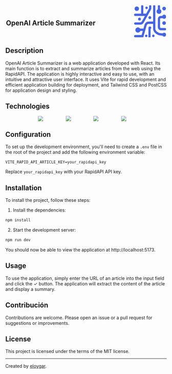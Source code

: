 
<div style="display: flex; align-items: center; justify-content: space-between; margin: 0 auto; max-width: 500px;">
    <h2>OpenAI Article Summarizer</h2>
    <img src="./src/assets/logo.svg" alt="Logo" width="100" height="100">
</div>


## Description

OpenAI Article Summarizer is a web application developed with React. Its main function is to extract and summarize articles from the web using the RapidAPI. The application is highly interactive and easy to use, with an intuitive and attractive user interface. It uses Vite for rapid development and efficient application building for deployment, and Tailwind CSS and PostCSS for application design and styling.

## Technologies

<div style="display: flex; justify-content: space-between; margin: 0 auto; max-width: 300px;">
    <img src="https://cdn.jsdelivr.net/gh/devicons/devicon/icons/javascript/javascript-original.svg" width="40">
    <img src="https://cdn.jsdelivr.net/gh/devicons/devicon/icons/react/react-original.svg" width="40">
    <img src="https://cdn.jsdelivr.net/gh/devicons/devicon/icons/npm/npm-original-wordmark.svg" width="40">
    <img src="https://vitejs.dev/logo.svg" width="40">
</div>

## Configuration

To set up the development environment, you'll need to create a `.env` file in the root of the project and add the following environment variable:


```
VITE_RAPID_API_ARTICLE_KEY=your_rapidapi_key

```
Replace `your_rapidapi_key` with your RapidAPI API key.

## Installation

To install the project, follow these steps:

1. Install the dependencies:

```bash
npm install
```

2. Start the development server:

```bash
npm run dev
```
You should now be able to view the application at http://localhost:5173.

## Usage

To use the application, simply enter the URL of an article into the input field and click the ✓ button. The application will extract the content of the article and display a summary.

## Contribución

Contributions are welcome. Please open an issue or a pull request for suggestions or improvements.

## License

This project is licensed under the terms of the MIT license.

---

Created by [eloygar](https://github.com/eloygar).